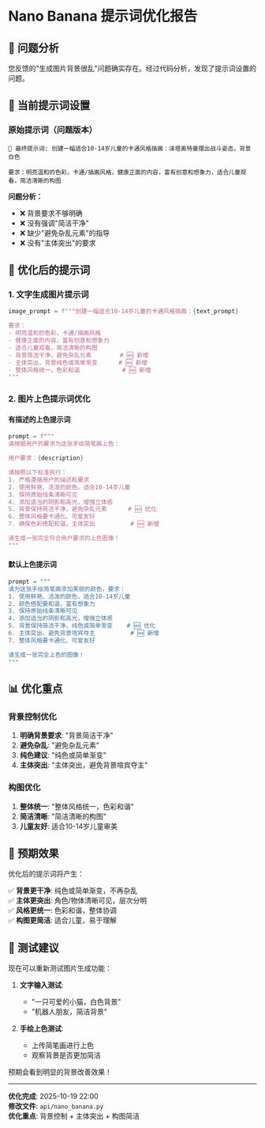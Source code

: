 # Nano Banana 提示词优化报告

## 🎯 问题分析

您反馈的"生成图片背景很乱"问题确实存在。经过代码分析，发现了提示词设置的问题。

## 📝 当前提示词设置

### 原始提示词（问题版本）
```
📝 最终提示词: 创建一幅适合10-14岁儿童的卡通风格插画：泽塔奥特曼摆出战斗姿态，背景白色

要求：明亮温和的色彩，卡通/插画风格，健康正面的内容，富有创意和想象力，适合儿童观看，简洁清晰的构图
```

**问题分析：**
- ❌ 背景要求不够明确
- ❌ 没有强调"简洁干净"
- ❌ 缺少"避免杂乱元素"的指导
- ❌ 没有"主体突出"的要求

## 🔧 优化后的提示词

### 1. 文字生成图片提示词
```python
image_prompt = f"""创建一幅适合10-14岁儿童的卡通风格插画：{text_prompt}

要求：
- 明亮温和的色彩，卡通/插画风格
- 健康正面的内容，富有创意和想象力
- 适合儿童观看，简洁清晰的构图
- 背景简洁干净，避免杂乱元素        # 🆕 新增
- 主体突出，背景纯色或简单渐变      # 🆕 新增  
- 整体风格统一，色彩和谐            # 🆕 新增
"""
```

### 2. 图片上色提示词优化

#### 有描述的上色提示词
```python
prompt = f"""
请根据用户的要求为这张手绘简笔画上色：

用户要求：{description}

请按照以下标准执行：
1. 严格遵循用户的描述和要求
2. 使用鲜艳、活泼的颜色，适合10-14岁儿童
3. 保持原始线条清晰可见
4. 添加适当的阴影和高光，增强立体感
5. 背景保持简洁干净，避免杂乱元素      # 🆕 优化
6. 整体风格要卡通化、可爱友好
7. 确保色彩搭配和谐，主体突出          # 🆕 新增

请生成一张完全符合用户要求的上色图像！
"""
```

#### 默认上色提示词
```python
prompt = """
请为这张手绘简笔画添加美丽的颜色，要求：
1. 使用鲜艳、活泼的颜色，适合10-14岁儿童
2. 颜色搭配要和谐，富有想象力
3. 保持原始线条清晰可见
4. 添加适当的阴影和高光，增强立体感
5. 背景保持简洁干净，纯色或简单渐变    # 🆕 优化
6. 主体突出，避免背景喧宾夺主          # 🆕 新增
7. 整体风格要卡通化、可爱友好

请生成一张完全上色的图像！
"""
```

## 📊 优化重点

### 背景控制优化
1. **明确背景要求**: "背景简洁干净"
2. **避免杂乱**: "避免杂乱元素"  
3. **纯色建议**: "纯色或简单渐变"
4. **主体突出**: "主体突出，避免背景喧宾夺主"

### 构图优化
1. **整体统一**: "整体风格统一，色彩和谐"
2. **简洁清晰**: "简洁清晰的构图"
3. **儿童友好**: 适合10-14岁儿童审美

## 🎨 预期效果

优化后的提示词将产生：

✅ **背景更干净**: 纯色或简单渐变，不再杂乱  
✅ **主体更突出**: 角色/物体清晰可见，层次分明  
✅ **风格更统一**: 色彩和谐，整体协调  
✅ **构图更简洁**: 适合儿童，易于理解  

## 🚀 测试建议

现在可以重新测试图片生成功能：

1. **文字输入测试**: 
   - "一只可爱的小猫，白色背景"
   - "机器人朋友，简洁背景"

2. **手绘上色测试**:
   - 上传简笔画进行上色
   - 观察背景是否更加简洁

预期会看到明显的背景改善效果！

---
**优化完成**: 2025-10-19 22:00  
**修改文件**: `api/nano_banana.py`  
**优化重点**: 背景控制 + 主体突出 + 构图简洁